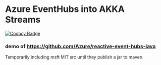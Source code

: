 # Azure EventHubs into AKKA Streams

[![Codacy Badge](https://api.codacy.com/project/badge/Grade/e39de84f2d544a028dd61bed414761e1)](https://www.codacy.com/app/navicore/akka-eventhubs-consumer?utm_source=github.com&utm_medium=referral&utm_content=navicore/akka-eventhubs-consumer&utm_campaign=badger)

### demo of https://github.com/Azure/reactive-event-hubs-java

Temporarily including msft MIT src until they publish a jar to maven.

